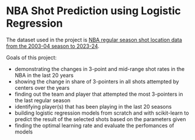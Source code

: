 # NBA Shot Prediction using Logistic Regression
The dataset used in the project is [NBA regular season shot location data from the 2003-04 season to 2023-24](https://github.com/DomSamangy/NBA_Shots_04_24).

Goals of this project:
* demonstrating the changes in 3-point and mid-range shot rates in the NBA in the last 20 years
* showing the change in share of 3-pointers in all shots attempted by centers over the years
* finding out the team and player that attempted the most 3-pointers in the last regular season
* identifying player(s) that has been playing in the last 20 seasons
* building logistic regression models from scratch and with scikit-learn to predict the result of the selected shots based on the parameters given
* finding the optimal learning rate and evaluate the perfomances of models
